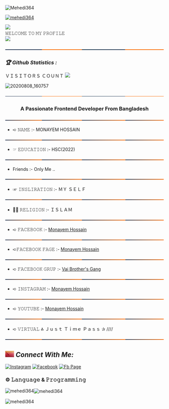 <p align="left"> <img src="https://komarev.com/ghpvc/?username=r4dif&label=Profile%20views&color=0e75b6&style=flat" alt="Mehedi364" /> </p>
 
<p align="left"> <a href="https://github.com/ryo-ma/github-profile-trophy"><img src="https://github-profile-trophy.vercel.app/?username=Mehedi364" alt="mehedi364" /></a> </p>
 
  <img src="https://emoji.discord.st/emojis/768b108d-274f-4f44-a634-8477b16efce7.gif" width="25"><br>
    𝚆𝙴𝙻𝙲𝙾𝙼𝙴 𝚃𝙾 𝙼𝚈 𝙿𝚁𝙾𝙵𝙸𝙻𝙴 <br>
  <img src="https://emoji.discord.st/emojis/768b108d-274f-4f44-a634-8477b16efce7.gif" width="25">

<img align="center" alt="line" src="https://raw.githubusercontent.com/Devil-King-Monayem/Monayem/a0c3daeb874542331711cb5885570dc107305aa3/line-1.svg">
 
 
 
 

<h3><b><i>🏆 Github Statistics :</i></b></h3>
 
 
 ＶＩＳＩＴＯＲＳ ＣＯＵＮＴ
 <img src="https://profile-counter.glitch.me/Mehedi364/count.svg" />

 
![20200808_160757](https://raw.githubusercontent.com/Niki404-Cyber/Niki404-Cyber/main/106824690-8dd73a00-66ad-11eb-89e2-53e13ac6f594.gif)
 
<img align="center" alt="line" src="https://raw.githubusercontent.com/Devil-King-Monayem/Monayem/a0c3daeb874542331711cb5885570dc107305aa3/line-1.svg">
 
<h3 align="center">A Passionate Frontend Developer From Bangladesh</h3>
 
<img align="center" alt="line" src="https://raw.githubusercontent.com/Devil-King-Monayem/Monayem/a0c3daeb874542331711cb5885570dc107305aa3/line-2.svg">
 
- ➪ 𝙽𝙰𝙼𝙴 :- MONAYEM HOSSAIN 
 
 
<img align="center" alt="line" src="https://raw.githubusercontent.com/Devil-King-Monayem/Monayem/a0c3daeb874542331711cb5885570dc107305aa3/line-2.svg">
 
- ☞︎︎︎ 𝙴𝙳𝚄𝙲𝙰𝚃𝙸𝙾𝙽 :- HSC(2022)
 
<img align="center" alt="line" src="https://raw.githubusercontent.com/Devil-King-Monayem/Monayem/a0c3daeb874542331711cb5885570dc107305aa3/line-2.svg">
 
 
- Friends :-  Only Me .. 
 
 
<img align="center" alt="line" src="https://raw.githubusercontent.com/Devil-King-Monayem/Monayem/a0c3daeb874542331711cb5885570dc107305aa3/line-2.svg">
 
- ☞︎︎︎ 𝙸𝙽𝚂𝙻𝙸𝚁𝙰𝚃𝙸𝙾𝙽 :- ＭＹ ＳＥＬＦ
 
<img align="center" alt="line" src="https://raw.githubusercontent.com/Devil-King-Monayem/Monayem/a0c3daeb874542331711cb5885570dc107305aa3/line-2.svg">
 
- 🤲🏻 𝚁𝙴𝙻𝙸𝙶𝙸𝙾𝙽 :- ＩＳＬＡＭ
 
<img align="center" alt="line" src="https://raw.githubusercontent.com/Devil-King-Monayem/Monayem/a0c3daeb874542331711cb5885570dc107305aa3/line-2.svg">
 
- ➪ 𝙵𝙰𝙲𝙴𝙱𝙾𝙾𝙺 :- [Monayem Hossain](https://www.facebook.com/devil.king.monayem)
 
<img align="center" alt="line" src="https://raw.githubusercontent.com/Devil-King-Monayem/Monayem/a0c3daeb874542331711cb5885570dc107305aa3/line-2.svg">
 
- ➪𝙵𝙰𝙲𝙴𝙱𝙾𝙾𝙺  𝙵𝙰𝙶𝙴 :- [Monayem Hossain](https://www.facebook.com/DEVIL.KING.M0NAYEM)
 
<img align="center" alt="line" src="https://raw.githubusercontent.com/Devil-King-Monayem/Monayem/a0c3daeb874542331711cb5885570dc107305aa3/line-2.svg">
 
- ➪ 𝙵𝙰𝙲𝙴𝙱𝙾𝙾𝙺 𝙶𝚁𝚄𝙿 :- [Vai Brother's Gang](https://www.facebook.com/groups/vai.brothers.gang)
 
<img align="center" alt="line" src="https://raw.githubusercontent.com/Devil-King-Monayem/Monayem/a0c3daeb874542331711cb5885570dc107305aa3/line-2.svg">
 
- ➪ 𝙸𝙽𝚂𝚃𝙰𝙶𝚁𝙰𝙼 :- [Monayem Hossain](https://www.instagram.com/devil.king.monayem/)
 
<img align="center" alt="line" src="https://raw.githubusercontent.com/Devil-King-Monayem/Monayem/a0c3daeb874542331711cb5885570dc107305aa3/line-2.svg">
 
- ➪ 𝚈𝙾𝚄𝚃𝚄𝙱𝙴 :- [Monayem Hossain](https://youtube.com/channel/UC2MeXdDfyLvG3hWQAgzPoig)
 
<img align="center" alt="line" src="https://raw.githubusercontent.com/Devil-King-Monayem/Monayem/a0c3daeb874542331711cb5885570dc107305aa3/line-2.svg">
 
- ➪ 𝚅𝙸𝚁𝚃𝚄𝙰𝙻 ⁂ Ｊｕｓｔ Ｔｉｍｅ Ｐａｓｓ
✰
////
<img align="center" alt="line" src="https://raw.githubusercontent.com/Devil-King-Monayem/Monayem/a0c3daeb874542331711cb5885570dc107305aa3/line-2.svg">
 
<h2><img width="28" src="https://github.com/DalpatRathore/dalpatrathore/blob/main/assets/icons/icon-contact.png" /><i> Connect With Me:</i></h2>
 
[![Instagram](https://img.shields.io/badge/𝙸𝙽𝚂𝚃𝙰𝙶𝚁𝙰𝙼-red?style=for-the-badge&logo=instagram)](https://www.instagram.com/devil.king.monayem/)
[![Facebook](https://img.shields.io/badge/𝙵𝚊𝚌𝚎𝚋𝚘𝚘𝚔-green?style=for-the-badge&logo=facebook)](https://www.facebook.com/DEVIL.KING.M0NAYEM)
[![Fb Page](https://img.shields.io/badge/𝙼𝙴𝚂𝚂𝙴𝙽𝙶𝙴𝚁-blue?style=for-the-badge&logo=messenger)](https://m.me/DEVIL.KING.M0NAYEM)
 
### ⚙️   𝙻𝚊𝚗𝚐𝚞𝚊𝚐𝚎 & 𝙿𝚛𝚘𝚐𝚛𝚊𝚖𝚖𝚒𝚗𝚐
 
<p><img align="left" src="https://github-readme-stats.vercel.app/api/top-langs?username=mehedi364&show_icons=true&locale=en&layout=compact" alt="mehedi364" /></p>
 
<p> <img align="center" src="https://github-readme-stats.vercel.app/api?username=mehedi364&show_icons=true&locale=en" alt="mehedi364" /></p>
 
<p><img align="center" src="https://github-readme-streak-stats.herokuapp.com/?user=mehedi364&" alt="mehedi364" /></p>
 
 
 
 
